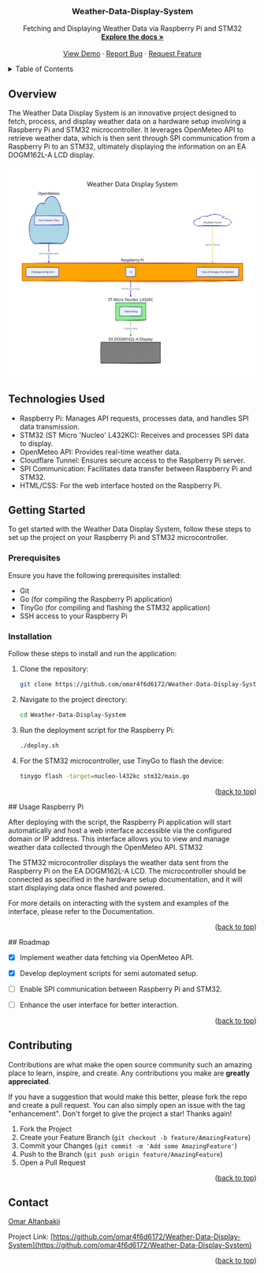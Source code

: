
<a name="readme-top"></a>


<!-- PROJECT LOGO -->
<br />
<div align="center">
  <a href="https://github.com/omar4f6d6172/Weather-Data-Display-System">

  </a>

  <h3 align="center">Weather-Data-Display-System</h3>

  <p align="center">
     Fetching and Displaying Weather Data via Raspberry Pi and STM32
    <br />
    <a href="https://github.com/omar4f6d6172/Weather-Data-Display-System"><strong>Explore the docs »</strong></a>
    <br />
    <br />
    <a href="https://github.com/omar4f6d6172/Weather-Data-Display-System">View Demo</a>
    ·
    <a href="https://github.com/omar4f6d6172/Weather-Data-Display-System/issues/new?labels=bug&template=bug-report---.md">Report Bug</a>
    ·
    <a href="https://github.com/omar4f6d6172/Weather-Data-Display-System/issues/new?labels=enhancement&template=feature-request---.md">Request Feature</a>
  </p>
</div>



<!-- TABLE OF CONTENTS -->
<details>
  <summary>Table of Contents</summary>
  <ol>
    <li>
      <a href="#about-the-project">About The Project</a>
      <ul>
        <li><a href="#built-with">Built With</a></li>
      </ul>
    </li>
    <li>
      <a href="#getting-started">Getting Started</a>
      <ul>
        <li><a href="#prerequisites">Prerequisites</a></li>
        <li><a href="#installation">Installation</a></li>
      </ul>
    </li>
    <li><a href="#usage">Usage</a></li>
    <li><a href="#roadmap">Roadmap</a></li>
    <li><a href="#contributing">Contributing</a></li>
    <li><a href="#license">License</a></li>
    <li><a href="#contact">Contact</a></li>
    <li><a href="#acknowledgments">Acknowledgments</a></li>
  </ol>
</details>



## Overview

The Weather Data Display System is an innovative project designed to fetch, process, and display weather data on a hardware setup involving a Raspberry Pi and STM32 microcontroller. It leverages OpenMeteo API to retrieve weather data, which is then sent through SPI communication from a Raspberry Pi to an STM32, ultimately displaying the information on an EA DOGM162L-A LCD display.

![](diagram.svg)

## Technologies Used

- Raspberry Pi: Manages API requests, processes data, and handles SPI data transmission.
- STM32 (ST Micro 'Nucleo' L432KC): Receives and processes SPI data to display.
- OpenMeteo API: Provides real-time weather data.
- Cloudflare Tunnel: Ensures secure access to the Raspberry Pi server.
- SPI Communication: Facilitates data transfer between Raspberry Pi and STM32.
- HTML/CSS: For the web interface hosted on the Raspberry Pi.


## Getting Started

To get started with the Weather Data Display System, follow these steps to set up the project on your Raspberry Pi and STM32 microcontroller.

### Prerequisites

Ensure you have the following prerequisites installed:

- Git
- Go (for compiling the Raspberry Pi application)
- TinyGo (for compiling and flashing the STM32 application)
- SSH access to your Raspberry Pi


### Installation

Follow these steps to install and run the application:

1. Clone the repository:
    ```sh
    git clone https://github.com/omar4f6d6172/Weather-Data-Display-System.git
    ```

2. Navigate to the project directory:
    ```sh
    cd Weather-Data-Display-System
    ```

3. Run the deployment script for the Raspberry Pi:
    ```sh
    ./deploy.sh
    ```

4. For the STM32 microcontroller, use TinyGo to flash the device:
    ```sh
    tinygo flash -target=nucleo-l432kc stm32/main.go
    ```

<p align="right">(<a href="#readme-top">back to top</a>)</p>
## Usage
Raspberry Pi

After deploying with the script, the Raspberry Pi application will start automatically and host a web interface accessible via the configured domain or IP address. This interface allows you to view and manage weather data collected through the OpenMeteo API.
STM32

The STM32 microcontroller displays the weather data sent from the Raspberry Pi on the EA DOGM162L-A LCD. The microcontroller should be connected as specified in the hardware setup documentation, and it will start displaying data once flashed and powered.

For more details on interacting with the system and examples of the interface, please refer to the Documentation.
<p align="right">(<a href="#readme-top">back to top</a>)</p>
## Roadmap

- [x] Implement weather data fetching via OpenMeteo API.
- [x] Develop deployment scripts for semi automated setup.
- [ ] Enable SPI communication between Raspberry Pi and STM32.
- [ ] Enhance the user interface for better interaction.



<p align="right">(<a href="#readme-top">back to top</a>)</p>

<!-- CONTRIBUTING -->
## Contributing

Contributions are what make the open source community such an amazing place to learn, inspire, and create. Any contributions you make are **greatly appreciated**.

If you have a suggestion that would make this better, please fork the repo and create a pull request. You can also simply open an issue with the tag "enhancement".
Don't forget to give the project a star! Thanks again!

1. Fork the Project
2. Create your Feature Branch (`git checkout -b feature/AmazingFeature`)
3. Commit your Changes (`git commit -m 'Add some AmazingFeature'`)
4. Push to the Branch (`git push origin feature/AmazingFeature`)
5. Open a Pull Request

<p align="right">(<a href="#readme-top">back to top</a>)</p>






<!-- CONTACT -->
## Contact

[Omar Altanbakji](mailto:omar.4f6d72@gmail.com) 

Project Link: [https://github.com/omar4f6d6172/Weather-Data-Display-System](https://github.com/omar4f6d6172/Weather-Data-Display-System)

<p align="right">(<a href="#readme-top">back to top</a>)</p>


